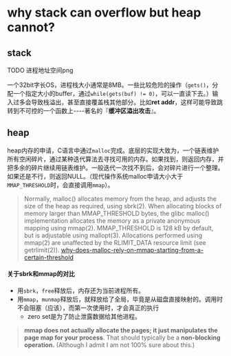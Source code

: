 # why stack can overflow but heap cannot?



## stack

TODO 进程地址空间png


一个32bit字长OS，进程栈大小通常是8MB。一些比较危险的操作（`gets()`，分配一个指定大小的buffer，通过`while(gets(buf) != 0)`，可以一直读下去。）输入过多会导致栈溢出，甚至直接覆盖栈其他部分。比如**ret addr**，这样可能导致跳转到不可控的一个函数上----著名的『**缓冲区溢出攻击**』。


## heap

heap内存的申请，C语言中通过`malloc`完成。底层的实现大致为，一个链表维护所有空闲碎片，通过某种迭代算法去寻找可用的内存。如果找到，则返回内存，并把多余的碎片继续用链表维护。一般迭代一次找不到后，会对碎片进行一个整理。如果还是不行，则返回NULL。（现代操作系统malloc申请大小大于`MMAP_THRESHOLD`时，会直接调用`mmap`）。

> Normally, malloc() allocates memory from the heap, and adjusts the size of the heap as required, using sbrk(2). When allocating blocks of memory larger than MMAP_THRESHOLD bytes, the glibc malloc() implementation allocates the memory as a private anonymous mapping using mmap(2). MMAP_THRESHOLD is 128 kB by default, but is adjustable using mallopt(3). Allocations performed using mmap(2) are unaffected by the RLIMIT_DATA resource limit (see getrlimit(2)). [why-does-malloc-rely-on-mmap-starting-from-a-certain-threshold](https://stackoverflow.com/questions/33128587/why-does-malloc-rely-on-mmap-starting-from-a-certain-threshold)


#### 关于sbrk和mmap的对比


- 用`sbrk`，`free`释放后，内存还为当前进程所有。
- 用`mmap`，`munmap`释放后，就释放给了全局，毕竟是从磁盘直接映射的。调用时不会阻塞（应该），而第一次使用时，才会真正的执行
    - zero set是为了防止泄露数据给其他进程。


> **mmap does not actually allocate the pages; it just manipulates the page map for your process**. That should typically be a **non-blocking operation.** (Although I admit I am not 100% sure about this.)

